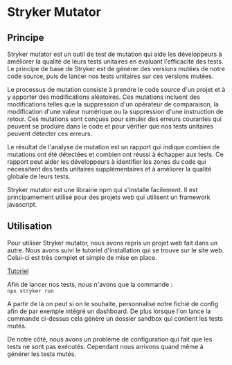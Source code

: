 # Stryker Mutator

## Principe
Stryker mutator est un outil de test de mutation qui aide les développeurs à améliorer la qualité de leurs tests unitaires en évaluant l'efficacité des tests. Le principe de base de Stryker est de générer des versions mutées de notre code source, puis de lancer nos tests unitaires sur ces versions mutées.

Le processus de mutation consiste à prendre le code source d'un projet et à y apporter des modifications aléatoires. Ces mutations incluent des modifications telles que la suppression d'un opérateur de comparaison, la modification d'une valeur numérique ou la suppression d'une instruction de retour. Ces mutations sont conçues pour simuler des erreurs courantes qui peuvent se produire dans le code et pour vérifier que nos tests unitaires peuvent détecter ces erreurs.

Le résultat de l'analyse de mutation est un rapport qui indique combien de mutations ont été détectées et combien ont réussi à échapper aux tests. Ce rapport peut aider les développeurs à identifier les zones du code qui nécessitent des tests unitaires supplémentaires et à améliorer la qualité globale de leurs tests.

Stryker mutator est une librairie npm qui s'installe facilement. Il est principamement utilisé pour des projets web qui utilisent un framework javascript.

## Utilisation
Pour utiliser Stryker mutator, nous avons repris un projet web fait dans un autre. Nous avons suivi le tutoriel d'installation qui se trouve sur le site web. Celui-ci est très complet et simple de mise en place.

[Tutoriel](https://stryker-mutator.io/docs/stryker-js/getting-started/)

Afin de lancer nos tests, nous n'avons que la commande : \
```npx stryker run```

A partir de là on peut si on le souhaite, personnalisé notre fichié de config afin de par exemple intégré un dashboard. De plus lorsque l'on lance la commande ci-dessus cela génère un dossier sandbox qui contient les tests mutés.

De notre côté, nous avons un problème de configuration qui fait que les tests ne sont pas exécutés. Cependant nous arrivons quand même à générer les tests mutés.

        